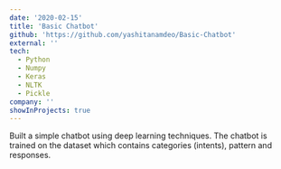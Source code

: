 ```yaml
---
date: '2020-02-15'
title: 'Basic Chatbot'
github: 'https://github.com/yashitanamdeo/Basic-Chatbot'
external: ''
tech:
  - Python
  - Numpy
  - Keras
  - NLTK
  - Pickle
company: ''
showInProjects: true
---
```


Built a simple chatbot using deep learning techniques. The chatbot is trained on the dataset which contains categories (intents), pattern and responses.
